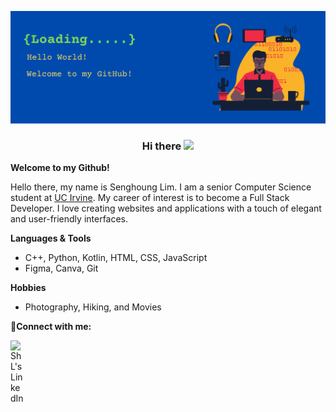 ![Heading image](/HeadingImg.png)
<h3 align = "center"> Hi there <img src="https://media.giphy.com/media/hvRJCLFzcasrR4ia7z/giphy.gif" width="25px"> </h3>

**Welcome to my Github!**

Hello there, my name is Senghoung Lim. I am a senior Computer Science student at [UC Irvine](https://uci.edu/). My career of interest is to become a Full Stack Developer. I love creating websites and applications with a touch of elegant and user-friendly interfaces.

**Languages & Tools**
- C++, Python, Kotlin, HTML, CSS, JavaScript 
- Figma, Canva, Git 

**Hobbies**
- Photography, Hiking, and Movies

**:handshake:Connect with me:**

<a href = "https://www.linkedin.com/in/senghounglim" >
  <img align = "left" alt = "ShL's LinkedIn" width = "22px" 
  src = "https://raw.githubusercontent.com/peterthehan/peterthehan/master/assets/linkedin.svg" />
</a>



<!--
**SenghoungLim/SenghoungLim** is a ✨ _special_ ✨ repository because its `README.md` (this file) appears on your GitHub profile.

Here are some ideas to get you started:

- 🔭 I’m currently working on ...
- 🌱 I’m currently learning ...
- 👯 I’m looking to collaborate on ...
- 🤔 I’m looking for help with ...
- 💬 Ask me about ...
- 📫 How to reach me: ...
- 😄 Pronouns: ...
- ⚡ Fun fact: ...
-->
